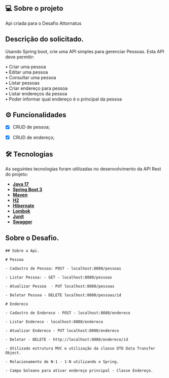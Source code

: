 ## 💻 Sobre o projeto

Api criada para o Desafio Attornatus<br>

## Descrição do solicitado.

Usando Spring boot, crie uma API simples para gerenciar Pessoas. Esta API deve permitir: <br>

• Criar uma pessoa<br>
• Editar uma pessoa<br>
• Consultar uma pessoa<br>
• Listar pessoas<br>
• Criar endereço para pessoa<br>
• Listar endereços da pessoa<br>
• Poder informar qual endereço é o principal da pessoa

## ⚙️ Funcionalidades
- [x] CRUD de pessoa;
- [x] CRUD de endereço;


## 🛠 Tecnologias

As seguintes tecnologias foram utilizadas no desenvolvimento da API Rest do projeto:

- **[Java 17](https://www.oracle.com/java)**
- **[Spring Boot 3](https://spring.io/projects/spring-boot)**
- **[Maven](https://maven.apache.org)**
- **[H2](http://localhost:8080/h2)**
- **[Hibernate](https://hibernate.org)**
- **[Lombok](https://projectlombok.org)**
- **[Junit](https://junit.org/junit4/)**
- **[Swagger](https://swagger.io/docs/)**


## Sobre o Desafio.<p>
    ## Sobre a Api.

    # Pessoa

    - Cadastro de Pessoa: POST - localhost:8080/pessoas

    - Listar Pessoa: - GET - localhost:8080/pessoas

    - Atualizar Pessoa  - PUT localhost:8080/pessoas

    - Deletar Pessoa - DELETE localhost:8080/pessoas/id

    # Endereco

    - Cadastro de Endereco - POST - localhost:8080/endereco

    - Listar Endereco - localhost:8080/endereco

    - Atualizar Endereco - PUT localhost:8080/endereco

    - Deletar - DELETE - http://localhost:8080/endereco/id

    - Utilizado estrutura MVC e utilização da classe DTO Data Transfer Object.

    - Relacionamento de N-1 - 1-N utilizando o Spring.
    
    - Campo boleano para ativar endereço principal - Classe Endereço.
